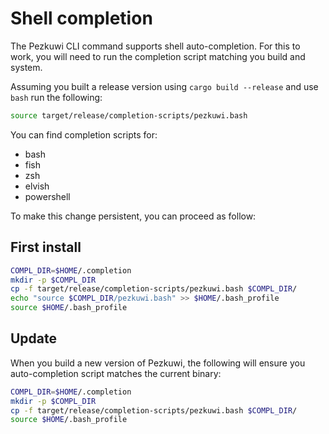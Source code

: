 # Shell completion

The Pezkuwi CLI command supports shell auto-completion. For this to work, you will need to run the completion script
matching you build and system.

Assuming you built a release version using `cargo build --release` and use `bash` run the following:

```bash
source target/release/completion-scripts/pezkuwi.bash
```

You can find completion scripts for:

- bash
- fish
- zsh
- elvish
- powershell

To make this change persistent, you can proceed as follow:

## First install

```bash
COMPL_DIR=$HOME/.completion
mkdir -p $COMPL_DIR
cp -f target/release/completion-scripts/pezkuwi.bash $COMPL_DIR/
echo "source $COMPL_DIR/pezkuwi.bash" >> $HOME/.bash_profile
source $HOME/.bash_profile
```

## Update

When you build a new version of Pezkuwi, the following will ensure you auto-completion script matches the current
binary:

```bash
COMPL_DIR=$HOME/.completion
mkdir -p $COMPL_DIR
cp -f target/release/completion-scripts/pezkuwi.bash $COMPL_DIR/
source $HOME/.bash_profile
```
